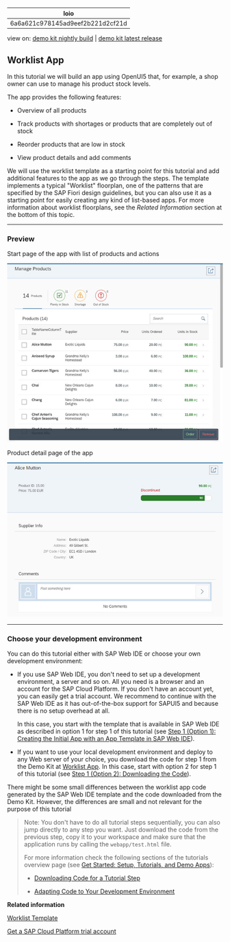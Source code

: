 <!-- loio6a6a621c978145ad9eef2b221d2cf21d -->

| loio |
| -----|
| 6a6a621c978145ad9eef2b221d2cf21d |

<div id="loio">

view on: [demo kit nightly build](https://openui5nightly.hana.ondemand.com/#/topic/6a6a621c978145ad9eef2b221d2cf21d) | [demo kit latest release](https://openui5.hana.ondemand.com/#/topic/6a6a621c978145ad9eef2b221d2cf21d)</div>

## Worklist App

In this tutorial we will build an app using OpenUI5 that, for example, a shop owner can use to manage his product stock levels.

The app provides the following features:

-   Overview of all products

-   Track products with shortages or products that are completely out of stock

-   Reorder products that are low in stock

-   View product details and add comments


We will use the worklist template as a starting point for this tutorial and add additional features to the app as we go through the steps. The template implements a typical "Worklist" floorplan, one of the patterns that are specified by the SAP Fiori design guidelines, but you can also use it as a starting point for easily creating any kind of list-based apps. For more information about worklist floorplans, see the *Related Information* section at the bottom of this topic.

***

### Preview

   
  
Start page of the app with list of products and actions<a name="loio6a6a621c978145ad9eef2b221d2cf21d__fig_swx_sgp_zt"/>

 ![](loio016d473029e04ec9be5ed43fa897e69b_LowRes.jpg "Start page of the app with list of products and actions") 

   
  
Product detail page of the app<a name="loio6a6a621c978145ad9eef2b221d2cf21d__fig_wnz_wgp_zt"/>

 ![](loioa517fe596aa04b4d8d080fbf6168cf40_LowRes.jpg "Product detail page of the app") 

***

### Choose your development environment

You can do this tutorial either with SAP Web IDE or choose your own development environment:

-   If you use SAP Web IDE, you don't need to set up a development environment, a server and so on. All you need is a browser and an account for the SAP Cloud Platform. If you don't have an account yet, you can easily get a trial account. We recommend to continue with the SAP Web IDE as it has out-of-the-box support for SAPUI5 and because there is no setup overhead at all.

    In this case, you start with the template that is available in SAP Web IDE as described in option 1 for step 1 of this tutorial \(see [Step 1 \(Option 1\): Creating the Initial App with an App Template in SAP Web IDE](Step_1_(Option_1)_Creating_the_Initial_App_with_an_App_Template_in_SAP_Web_IDE_0c5dc93.md)\).

-   If you want to use your local development environment and deploy to any Web server of your choice, you download the code for step 1 from the Demo Kit at [Worklist App](https://openui5.hana.ondemand.com/explored.html#/entity/sap.m.tutorial.worklist/samples). In this case, start with option 2 for step 1 of this tutorial \(see [Step 1 \(Option 2\): Downloading the Code](Step_1_(Option_2)_Downloading_the_Code_9d646de.md)\).


There might be some small differences between the worklist app code generated by the SAP Web IDE template and the code downloaded from the Demo Kit. However, the differences are small and not relevant for the purpose of this tutorial

> Note:
> You don't have to do all tutorial steps sequentially, you can also jump directly to any step you want. Just download the code from the previous step, copy it to your workspace and make sure that the application runs by calling the `webapp/test.html` file.
> 
> For more information check the following sections of the tutorials overview page \(see [Get Started: Setup, Tutorials, and Demo Apps](Get_Started_Setup,_Tutorials,_and_Demo_Apps_8b49fc1.md)\):
> 
> -   [Downloading Code for a Tutorial Step](Get_Started_Setup,_Tutorials,_and_Demo_Apps_8b49fc1.md#loio8b49fc198bf04b2d9800fc37fecbb218__tutorials_download)
> 
> -   [Adapting Code to Your Development Environment](Get_Started_Setup,_Tutorials,_and_Demo_Apps_8b49fc1.md#loio8b49fc198bf04b2d9800fc37fecbb218__tutorials_adaptation)
> 
> 
> 

**Related information**  


[Worklist Template](Worklist_Template_a77f2d2.md)

[Get a SAP Cloud Platform trial account](https://account.hanatrial.ondemand.com/)

